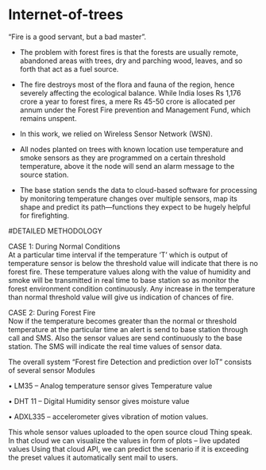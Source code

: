 # Internet-of-trees
“Fire is a good servant, but a bad master”. 
- The problem with forest fires is that the forests are usually remote, abandoned areas with trees, dry and parching wood, 
leaves, and so forth that act as a fuel source. 
- The fire destroys most of the flora and fauna of the region, hence severely affecting the ecological balance. 
While India loses Rs 1,176 crore a year to forest fires, a mere Rs 45-50 crore is allocated per annum under the Forest Fire prevention and Management Fund, which remains unspent.

- In this work, we relied on Wireless Sensor Network (WSN). 
- All nodes planted on trees with known location use temperature and smoke sensors as they are programmed on a certain
 threshold temperature, above it the node will send an alarm message to the source station. 
 - The base station sends the data to cloud-based software for processing by monitoring 
temperature changes over multiple sensors, map its shape and predict its path—functions they expect to be hugely helpful for firefighting.

#DETAILED METHODOLOGY

CASE 1: 
During Normal Conditions <br>
At a particular time interval if the temperature ‘T’ which is output of temperature sensor is below the threshold value will indicate that there is no forest fire.
These temperature values along with the value of humidity and smoke will be transmitted in real time to base station so as monitor the forest environment condition continuously. 
Any increase in the temperature than normal threshold value will give us indication of chances of fire.

CASE 2: 
During Forest Fire<br>
Now if the temperature becomes greater than the normal or threshold temperature at the particular time an alert is send to base station through call and SMS.
Also the sensor values are send continuously to the base station. The SMS will indicate the real time values of sensor data.

The overall system “Forest fire Detection and prediction over IoT” consists of several sensor Modules

•	LM35 – Analog temperature sensor gives Temperature value

•	DHT 11 – Digital Humidity sensor gives moisture value

•	ADXL335 – accelerometer gives vibration of motion values.

This whole sensor values uploaded to the open source cloud Thing speak. In that cloud we can visualize the values in form of plots – live updated values
Using that cloud API, we can predict the scenario if it is exceeding the preset values it automatically sent mail to users.
